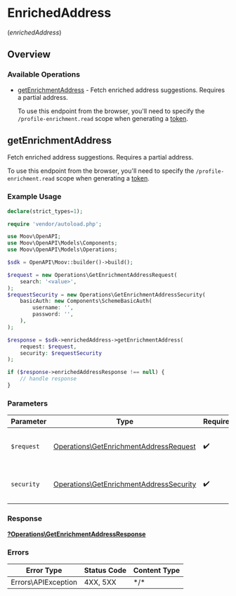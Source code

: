 # EnrichedAddress
(*enrichedAddress*)

## Overview

### Available Operations

* [getEnrichmentAddress](#getenrichmentaddress) -   Fetch enriched address suggestions. Requires a partial address. 
  
  To use this endpoint from the browser, you'll need to specify the `/profile-enrichment.read` scope when generating a [token](https://docs.moov.io/api/authentication/access-tokens/).

## getEnrichmentAddress

  Fetch enriched address suggestions. Requires a partial address. 
  
  To use this endpoint from the browser, you'll need to specify the `/profile-enrichment.read` scope when generating a [token](https://docs.moov.io/api/authentication/access-tokens/).

### Example Usage

```php
declare(strict_types=1);

require 'vendor/autoload.php';

use Moov\OpenAPI;
use Moov\OpenAPI\Models\Components;
use Moov\OpenAPI\Models\Operations;

$sdk = OpenAPI\Moov::builder()->build();

$request = new Operations\GetEnrichmentAddressRequest(
    search: '<value>',
);
$requestSecurity = new Operations\GetEnrichmentAddressSecurity(
    basicAuth: new Components\SchemeBasicAuth(
        username: '',
        password: '',
    ),
);

$response = $sdk->enrichedAddress->getEnrichmentAddress(
    request: $request,
    security: $requestSecurity
);

if ($response->enrichedAddressResponse !== null) {
    // handle response
}
```

### Parameters

| Parameter                                                                                          | Type                                                                                               | Required                                                                                           | Description                                                                                        |
| -------------------------------------------------------------------------------------------------- | -------------------------------------------------------------------------------------------------- | -------------------------------------------------------------------------------------------------- | -------------------------------------------------------------------------------------------------- |
| `$request`                                                                                         | [Operations\GetEnrichmentAddressRequest](../../Models/Operations/GetEnrichmentAddressRequest.md)   | :heavy_check_mark:                                                                                 | The request object to use for the request.                                                         |
| `security`                                                                                         | [Operations\GetEnrichmentAddressSecurity](../../Models/Operations/GetEnrichmentAddressSecurity.md) | :heavy_check_mark:                                                                                 | The security requirements to use for the request.                                                  |

### Response

**[?Operations\GetEnrichmentAddressResponse](../../Models/Operations/GetEnrichmentAddressResponse.md)**

### Errors

| Error Type          | Status Code         | Content Type        |
| ------------------- | ------------------- | ------------------- |
| Errors\APIException | 4XX, 5XX            | \*/\*               |